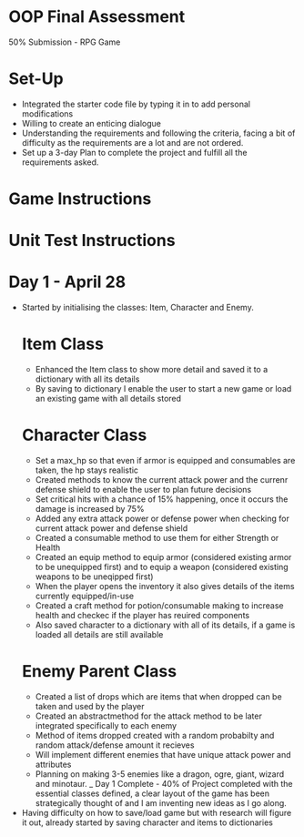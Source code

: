 # OOP Final Assessment

50% Submission - RPG Game

# Set-Up
- Integrated the starter code file by typing it in to add personal modifications
- Willing to create an enticing dialogue
- Understanding the requirements and following the criteria, facing a bit of difficulty as the requirements are a lot and are     not ordered.
- Set up a 3-day Plan to complete the project and fulfill all the requirements asked.

# Game Instructions

# Unit Test Instructions 

# Day 1 - April 28
- Started by initialising the classes: Item, Character and Enemy.
  # Item Class
    - Enhanced the Item class to show more detail and saved it to a dictionary with all its details
    - By saving to dictionary I enable the user to start a new game or load an existing game with all details stored
  # Character Class
    - Set a max_hp so that even if armor is equipped and consumables are taken, the hp stays realistic
    - Created methods to know the current attack power and the currenr defense shield to enable the user to plan future               decisions
    - Set critical hits with a chance of 15% happening, once it occurs the damage is increased by 75%
    - Added any extra attack power or defense power when checking for current attack power and defense shield
    - Created a consumable method to use them for either Strength or Health
    - Created an equip method to equip armor (considered existing armor to be unequipped first) and to equip a weapon                (considered existing weapons to be uneqipped first)
    - When the player opens the inventory it also gives details of the items currently equipped/in-use
    - Created a craft method for potion/consumable making to increase health and checkec if the player has reuired components
    - Also saved character to a dictionary with all of its details, if a game is loaded all details are still available
  # Enemy Parent Class
    - Created a list of drops which are items that when dropped can be taken and used by the player
    - Created an abstractmethod for the attack method to be later integrated specifically to each enemy
    - Method of items dropped created with a random probabilty and random attack/defense amount it recieves
    - Will implement different enemies that have unique attack power and attributes
    - Planning on making 3-5 enemies like a dragon, ogre, giant, wizard and minotaur.
_ Day 1 Complete - 40% of Project completed with the essential classes defined, a clear layout of the game has been strategically thought of and I am inventing new ideas as I go along.
- Having difficulty on how to save/load game but with research will figure it out, already started by saving character and items to dictionaries
